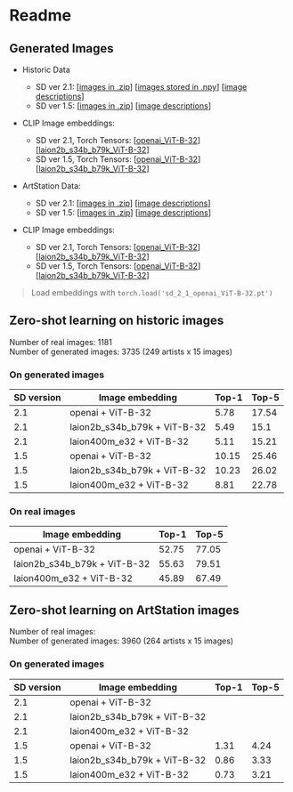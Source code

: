# Readme


## Generated Images

- Historic Data
    - SD ver 2.1: [[images in .zip](https://drive.google.com/file/d/1d4zHZ0sBdjSomjjS137DTP-yhEAWJ4Vh/view?usp=sharing)]  [[images stored in .npy](https://drive.google.com/file/d/1hVLcaKpu-CuVEZB7Kq9QGfUfCqrhT8yt/view?usp=sharing)] [[image descriptions](https://drive.google.com/file/d/1_Y0WiH7Pac_5OOyzkALoaG8NonAedipf/view?usp=sharing)]
    - SD ver 1.5: [[images in .zip](https://drive.google.com/file/d/1ceQyy9kAdUHq1HGbcaW1fsLFi9yQPTWz/view?usp=share_link)] [[image descriptions](https://drive.google.com/file/d/1VXuwaNIYVt1JFUIh6A5p65AIHFM0HHzJ/view?usp=sharing)]

- CLIP Image embeddings:
    - SD ver 2.1, Torch Tensors: [[openai_ViT-B-32](https://drive.google.com/file/d/1AAqHDVlV2RxVa7jGCT_iOPn3zvaZ7OOE/view?usp=share_link)] [[laion2b_s34b_b79k_ViT-B-32](https://drive.google.com/file/d/1cH5PHM725ILvxTKaiLnlVv7UFMOtlt2U/view?usp=share_link)]
    - SD ver 1.5, Torch Tensors: [[openai_ViT-B-32](https://drive.google.com/file/d/1ERCr626pc5xWgqrEKHOX3Pk1TG2K7kOg/view?usp=share_link)] [[laion2b_s34b_b79k_ViT-B-32](https://drive.google.com/file/d/1KPF96KTau66zLPWw3xYPtxrYwD-fey1e/view?usp=sharing)]     

- ArtStation Data:
    - SD ver 2.1: [[images in .zip]()] [[image descriptions]()]
    - SD ver 1.5: [[images in .zip]()] [[image descriptions]()]

- CLIP Image embeddings:
    - SD ver 2.1, Torch Tensors: [[openai_ViT-B-32]()] [[laion2b_s34b_b79k_ViT-B-32]()]
    - SD ver 1.5, Torch Tensors: [[openai_ViT-B-32]()] [[laion2b_s34b_b79k_ViT-B-32]()]     

> Load embeddings with `torch.load('sd_2_1_openai_ViT-B-32.pt')`

## Zero-shot learning on historic images

Number of real images: 1181    
Number of generated images: 3735 (249 artists x 15 images)

### On generated images
|SD version|Image embedding|Top-1|Top-5|  
|---|---|---|---|
|2.1|openai + ViT-B-32|5.78|17.54|
|2.1|laion2b_s34b_b79k + ViT-B-32|5.49|15.1|
|2.1|laion400m_e32 + ViT-B-32 |5.11|15.21|
|1.5|openai + ViT-B-32|10.15|25.46|
|1.5|laion2b_s34b_b79k + ViT-B-32|10.23|26.02|
|1.5|laion400m_e32 + ViT-B-32 |8.81|22.78|



### On real images
|Image embedding|Top-1|Top-5|  
|---|---|---|
|openai + ViT-B-32|52.75|77.05|
|laion2b_s34b_b79k + ViT-B-32|55.63|79.51|
|laion400m_e32 + ViT-B-32|45.89|67.49|

## Zero-shot learning on ArtStation images

Number of real images:     
Number of generated images: 3960 (264 artists x 15 images)

### On generated images
|SD version|Image embedding|Top-1|Top-5|  
|---|---|---|---|
|2.1|openai + ViT-B-32|||
|2.1|laion2b_s34b_b79k + ViT-B-32|||
|2.1|laion400m_e32 + ViT-B-32 |||
|1.5|openai + ViT-B-32|1.31|4.24|
|1.5|laion2b_s34b_b79k + ViT-B-32|0.86|3.33|
|1.5|laion400m_e32 + ViT-B-32 |0.73|3.21|
